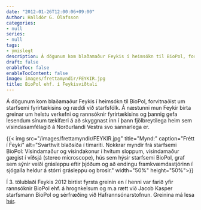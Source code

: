 ```yaml
---
date: "2012-01-26T12:00:06+09:00"
Author: Halldór G. Ólafsson
categories:
- null
series:
- null
tags:
- ýmislegt
description: Á dögunum kom blaðamaður Feykis í heimsókn til BioPol, forvitnaðist um starfsemi fyrirtækisins og ræddi við starfsfólk. Á næstunni mun Feykir birta greinar um helstu verkefni og rannsóknir fyrirtækisins og...
draft: false
enableToc: false
enableTocContent: false
image: images/frettamyndir/FEYKIR.jpg
title: BioPol ehf. í Feykisviðtali
---
```



Á dögunum kom blaðamaður Feykis í heimsókn til BioPol, forvitnaðist um starfsemi fyrirtækisins og ræddi við starfsfólk. Á næstunni mun Feykir birta greinar um helstu verkefni og rannsóknir fyrirtækisins og þannig gefa lesendum sínum tækifæri á að skyggnast inn í þann fjölbreytilega heim sem vísindasamfélagið á Norðurlandi Vestra svo sannarlega er.

{{< img src="/images/frettamyndir/FEYKIR.jpg" title="Mynd:" caption="Frétt í Feyki" alt="Svarthvít blaðsíða í tímariti. Nokkrar myndir frá starfsemi BioPol: Vísindamaður og vísindakonur í hvítum sloppum, vísindamaður gægist í víðsjá (stereo microscope), hús sem hýsir starfsemi BioPol, graf sem sýnir veiði grásleppu eftir þjóðum og að endingu framkvæmdastjórinn í sjógalla heldur á stórri grásleppu og brosir." width="50%" height="50%">}}

Í 3. tölublaði Feykis 2012 birtist fyrsta greinin en í henni var farið yfir rannsóknir BioPol ehf. á hrognkelsum og m.a rætt við Jacob Kasper starfsmann BioPol og sérfræðing við Hafrannsónarstofnun. Greinina má lesa [hér](https://github.com/harkanatta/biopol/raw/master/public/is/docs/FEYKIR_03_bls4.pdf).